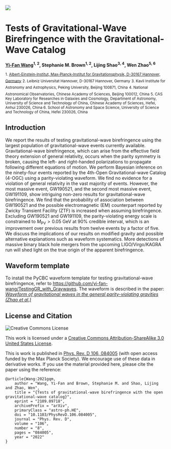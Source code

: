 [![](https://img.shields.io/badge/arxiv-2109.09718-red)](https://arxiv.org/abs/2109.09718) 

# Tests of Gravitational-Wave Birefringence with the Gravitational-Wave Catalog 
**[Yi-Fan Wang](https://yi-fan-wang.github.io)<sup>1, 2</sup>, Stephanie M. Brown<sup>1, 2</sup>, Lijing Shao<sup>3, 4</sup>, Wen Zhao<sup>5, 6</sup>**

 <sub>1. [Albert-Einstein-Institut, Max-Planck-Institut for Gravitationsphysik, D-30167 Hannover, Germany](http://www.aei.mpg.de/obs-rel-cos)</sub>
 <sub>2. Leibniz Universitat Hannover, D-30167 Hannover, Germany</sub>
 <sub>3. Kavli Institute for Astronomy and Astrophysics, Peking University, Beijing 100871, China</sub>
 <sub>4. National Astronomical Observatories, Chinese Academy of Sciences, Beijing 100012, China</sub>
 <sub>5. CAS Key Laboratory for Researches in Galaxies and Cosmology, Department of Astronomy, University of Science and Technology of China, Chinese Academy of Sciences, Hefei, Anhui 230026, China </sub>
 <sub>6. School of Astronomy and Space Science, University of Science and Technology of China, Hefei 230026, China </sub>
## Introduction ##

We report the results of testing gravitational-wave birefringence using the largest population of gravitational-wave events currently available. Gravitational-wave birefringence, which can arise from the effective field theory extension of general relativity, occurs when the parity symmetry is broken, causing the left- and right-handed polarizations to propagate following different equations of motion. We perform Bayesian inference on the ninety-four events reported by the 4th-Open Gravitational-wave Catalog (4-OGC) using a parity-violating waveform. We find no evidence for a violation of general relativity in the vast majority of events. However, the most massive event, GW190521, and the second most massive event, GW191109, show intriguing non-zero results for gravitational-wave birefringence. We find that the probability of association between GW190521 and the possible electromagnetic (EM) counterpart reported by Zwicky Transient Facility (ZTF) is increased when assuming birefringence. Excluding GW190521 and GW191109, the parity-violating energy scale is constrained to $M_\mathrm{PV} > 0.05$ GeV at $90\%$ credible interval, which is an improvement over previous results from twelve events by a factor of five. We discuss the implications of our results on modified gravity and possible alternative explanations such as waveform systematics. More detections of massive binary black hole mergers from the upcoming LIGO/Virgo/KAGRA run will shed light on the true origin of the apparent birefringence.

## Waveform template

To install the PyCBC waveform template for testing gravitational-wave birefringence, refer to https://github.com/yi-fan-wang/TestingGR_with_Gravwaves. The waveform is described in the paper: [*Waveform of gravitational waves in the general parity-violating gravities (Zhao et al.)*](https://journals.aps.org/prd/abstract/10.1103/PhysRevD.101.024002)

## License and Citation

![Creative Commons License](https://i.creativecommons.org/l/by-sa/3.0/us/88x31.png "Creative Commons License")

This work is licensed under a [Creative Commons Attribution-ShareAlike 3.0 United States License](http://creativecommons.org/licenses/by-sa/3.0/us/).

This is work is published in [Phys. Rev. D 106, 084005](https://journals.aps.org/prd/abstract/10.1103/PhysRevD.106.084005) (with open access funded by the Max Planck Society). We encourage use of these data in derivative works. If you use the material provided here, please cite the paper using the reference:

```
@article{Wang:2021gqm,
    author = "Wang, Yi-Fan and Brown, Stephanie M. and Shao, Lijing and Zhao, Wen",
    title = "{Tests of gravitational-wave birefringence with the open gravitational-wave catalog}",
    eprint = "2109.09718",
    archivePrefix = "arXiv",
    primaryClass = "astro-ph.HE",
    doi = "10.1103/PhysRevD.106.084005",
    journal = "Phys. Rev. D",
    volume = "106",
    number = "8",
    pages = "084005",
    year = "2022"
}
```
